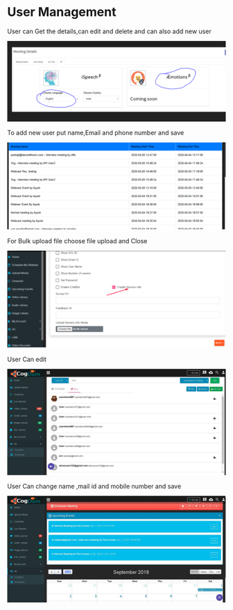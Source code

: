# User Management

User can Get the details,can edit and delete and can also add new user

![](../.gitbook/assets/image%20%2819%29.png)

To add new user put name,Email and phone number and save

![](../.gitbook/assets/image%20%28251%29.png)

For Bulk upload file choose file upload and Close

![](../.gitbook/assets/image%20%28276%29.png)

User Can edit

![](../.gitbook/assets/image%20%28153%29.png)

User Can change name ,mail id  and mobile number and save

![](../.gitbook/assets/image%20%2887%29.png)



